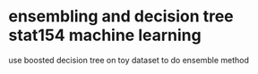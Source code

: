 # ensembling and decision tree stat154 machine learning
 use boosted decision tree on toy dataset to do ensemble method
